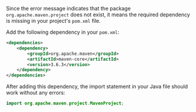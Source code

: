 Since the error message indicates that the package `org.apache.maven.project` does not exist, it means the required dependency is missing in your project's `pom.xml` file. 

Add the following dependency in your `pom.xml`:

```xml
<dependencies>
    <dependency>
        <groupId>org.apache.maven</groupId>
        <artifactId>maven-core</artifactId>
        <version>3.6.3</version>
    </dependency>
</dependencies>
```

After adding this dependency, the import statement in your Java file should work without any errors:

```java
import org.apache.maven.project.MavenProject;
```